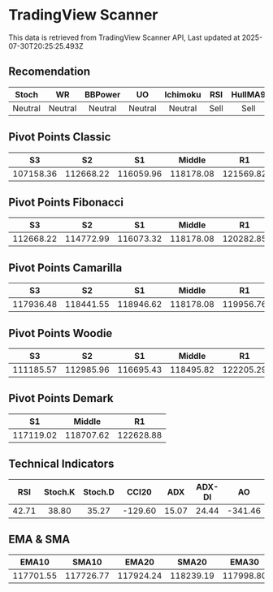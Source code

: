 # TradingView Scanner
This data is retrieved from TradingView Scanner API, Last updated at 2025-07-30T20:25:25.493Z

## Recomendation
| Stoch | WR | BBPower | UO | Ichimoku | RSI | HullMA9 |
| :---: | :---: | :---: | :---: | :---: | :---: | :---: |
| Neutral | Neutral | Neutral | Neutral | Neutral | Sell | Sell |

## Pivot Points Classic
| S3 | S2 | S1 | Middle | R1 | R2 | R3 |
| :---: | :---: | :---: | :---: | :---: | :---: | :---: |
| 107158.36 | 112668.22 | 116059.96 | 118178.08 | 121569.82 | 123687.94 | 129197.80 |

## Pivot Points Fibonacci
| S3 | S2 | S1 | Middle | R1 | R2 | R3 |
| :---: | :---: | :---: | :---: | :---: | :---: | :---: |
| 112668.22 | 114772.99 | 116073.32 | 118178.08 | 120282.85 | 121583.18 | 123687.94 |

## Pivot Points Camarilla
| S3 | S2 | S1 | Middle | R1 | R2 | R3 |
| :---: | :---: | :---: | :---: | :---: | :---: | :---: |
| 117936.48 | 118441.55 | 118946.62 | 118178.08 | 119956.76 | 120461.83 | 120966.90 |

## Pivot Points Woodie
| S3 | S2 | S1 | Middle | R1 | R2 | R3 |
| :---: | :---: | :---: | :---: | :---: | :---: | :---: |
| 111185.57 | 112985.96 | 116695.43 | 118495.82 | 122205.29 | 124005.68 | 127715.15 |

## Pivot Points Demark
| S1 | Middle | R1 |
| :---: | :---: | :---: |
| 117119.02 | 118707.62 | 122628.88 |

## Technical Indicators
| RSI | Stoch.K | Stoch.D | CCI20 | ADX | ADX-DI | AO | Mom | MACD | MACD | W.R | HullMA9 |
| :---: | :---: | :---: | :---: | :---: | :---: | :---: | :---: | :---: | :---: | :---: | :---: |
| 42.71 | 38.80 | 35.27 | -129.60 | 15.07 | 24.44 | -341.46 | -1693.34 | -207.01 | -64.69 | -59.74 | 117243.91 |

## EMA & SMA
| EMA10 | SMA10 | EMA20 | SMA20 | EMA30 | SMA30 | EMA50 | SMA50 | EMA100 | SMA100 | EMA200 | SMA200 |
| :---: | :---: | :---: | :---: | :---: | :---: | :---: | :---: | :---: | :---: | :---: | :---: |
| 117701.55 | 117726.77 | 117924.24 | 118239.19 | 117998.80 | 118156.87 | 118000.26 | 118108.36 | 117253.78 | 118235.61 | 114812.97 | 114340.03 |